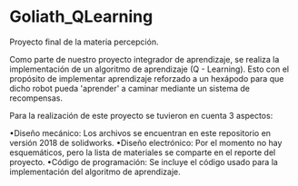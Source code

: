 # Goliath_QLearning
Proyecto final de la materia percepción. 

Como parte de nuestro proyecto integrador de aprendizaje, se realiza la implementación de un algoritmo de aprendizaje (Q - Learning). 
Esto con el propósito de implementar aprendizaje reforzado a un hexápodo para que dicho robot pueda 'aprender' a caminar mediante un sistema de recompensas.

Para la realización de este proyecto se tuvieron en cuenta 3 aspectos:

•Diseño mecánico: Los archivos se encuentran en este repositorio en versión 2018 de solidworks. 
•Diseño electrónico: Por el momento no hay esquemáticos, pero la lista de materiales se comparte en el reporte del proyecto.
•Código de programación: Se incluye el código usado para la implementación del algoritmo de aprendizaje. 
